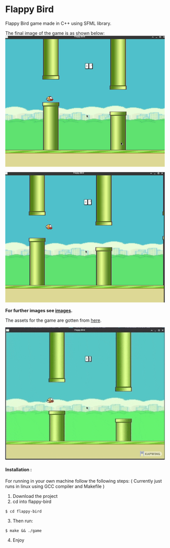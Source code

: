 # Flappy Bird
Flappy Bird game made in C++ using SFML library.

The final image of the game is as shown below:
![](./Final_Images/06-score.png)

![](./Final_Images/06-falling.png)

**For further images see [images](./Final_Images).** 

The assets for the game are gotten from [here](https://github.com/samuelcust/flappy-bird-assets).


![](./Final_Images/flappy-bird-gameplay2.gif)

#### Installation :

For running in your own machine follow the following steps:
( Currently just runs in linux using GCC compiler and Makefile )

1. Download the project 
2. cd into flappy-bird
```
$ cd flappy-bird
```
3. Then run:
``` 
$ make && ./game
```
4. Enjoy

